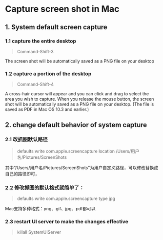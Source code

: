 # Capture screen shot in Mac

## 1. System default screen capture 

### 1.1 capture the entire desktop
> Command-Shift-3

The screen shot will be automatically saved as a PNG file on your desktop


### 1.2 capture a portion of the desktop
> Command-Shift-4

A cross-hair cursor will appear and you can click and drag to select the area you wish to capture. When you release the mouse button, the screen shot will be automatically saved as a PNG file on your desktop. (The file is saved as PDF in Mac OS 10.3 and earlier.)

## 2. change default behavior of system capture

### 2.1 改抓图默认路径
> defaults write com.apple.screencapture location /Users/用户名/Pictures/ScreenShots

其中“/Users/用户名/Pictures/ScreenShots”为用户自定义路径，可以修改替换成自己的路径即可，

### 2.2 修改抓图的默认格式就简单了： 
> defaults write com.apple.screencapture type jpg

Mac支持多种格式：png、gif、jpg、pdf都可以


### 2.3 restart UI server to make the changes effective
> killall SystemUIServer